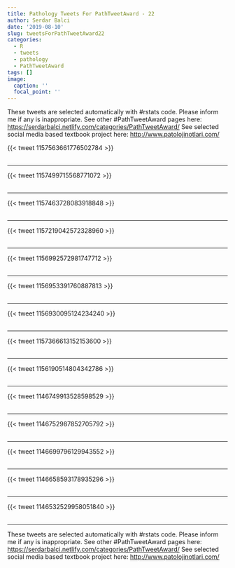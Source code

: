 ```yaml
---
title: Pathology Tweets For PathTweetAward - 22
author: Serdar Balci
date: '2019-08-10'
slug: tweetsForPathTweetAward22
categories:
  - R
  - tweets
  - pathology
  - PathTweetAward
tags: []
image:
  caption: ''
  focal_point: ''
---
```



These tweets are selected automatically with #rstats code. Please inform me if any is inappropriate.
See other #PathTweetAward pages here: https://serdarbalci.netlify.com/categories/PathTweetAward/ 
See selected social media based textbook project here: http://www.patolojinotlari.com/

{{< tweet 1157563661776502784 >}}
<br>
<br>
<hr>
{{< tweet 1157499715568771072 >}}
<br>
<br>
<hr>
{{< tweet 1157463728083918848 >}}
<br>
<br>
<hr>
{{< tweet 1157219042572328960 >}}
<br>
<br>
<hr>
{{< tweet 1156992572981747712 >}}
<br>
<br>
<hr>
{{< tweet 1156953391760887813 >}}
<br>
<br>
<hr>
{{< tweet 1156930095124234240 >}}
<br>
<br>
<hr>
{{< tweet 1157366613152153600 >}}
<br>
<br>
<hr>
{{< tweet 1156190514804342786 >}}
<br>
<br>
<hr>
{{< tweet 1146749913528598529 >}}
<br>
<br>
<hr>
{{< tweet 1146752987852705792 >}}
<br>
<br>
<hr>
{{< tweet 1146699796129943552 >}}
<br>
<br>
<hr>
{{< tweet 1146658593178935296 >}}
<br>
<br>
<hr>
{{< tweet 1146532529958051840 >}}
<br>
<br>
<hr>


These tweets are selected automatically with #rstats code. Please inform me if any is inappropriate.
See other #PathTweetAward pages here: https://serdarbalci.netlify.com/categories/PathTweetAward/ 
See selected social media based textbook project here: http://www.patolojinotlari.com/
